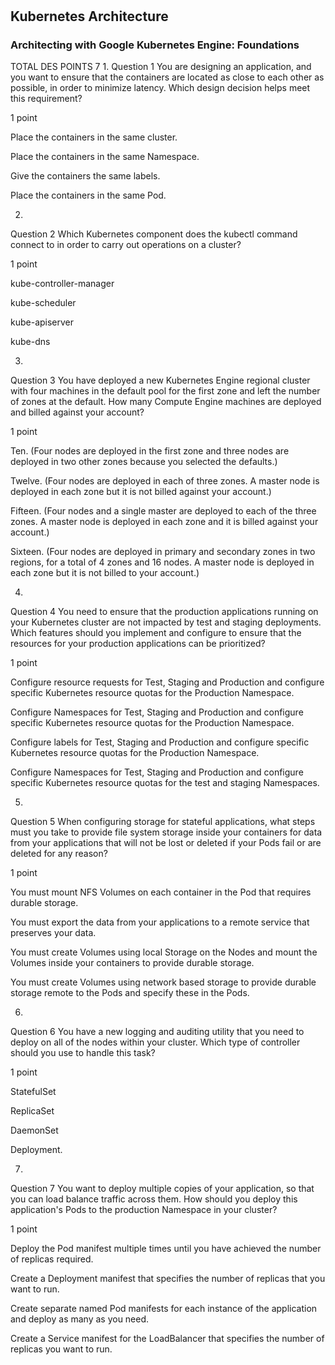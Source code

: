 #

## Kubernetes Architecture
### Architecting with Google Kubernetes Engine: Foundations

TOTAL DES POINTS 7
1.
Question 1
You are designing an application, and you want to ensure that the containers are located as close to each other as possible, in order to minimize latency. Which design decision helps meet this requirement?

1 point

Place the containers in the same cluster.


Place the containers in the same Namespace.


Give the containers the same labels.


Place the containers in the same Pod.

2.
Question 2
Which Kubernetes component does the kubectl command connect to in order to carry out operations on a cluster?

1 point

kube-controller-manager


kube-scheduler


kube-apiserver


kube-dns

3.
Question 3
You have deployed a new Kubernetes Engine regional cluster with four machines in the default pool for the first zone and left the number of zones at the default. How many Compute Engine machines are deployed and billed against your account?

1 point

Ten. (Four nodes are deployed in the first zone and three nodes are deployed in two other zones because you selected the defaults.)


Twelve. (Four nodes are deployed in each of three zones. A master node is deployed in each zone but it is not billed against your account.)


Fifteen. (Four nodes and a single master are deployed to each of the three zones. A master node is deployed in each zone and it is billed against your account.)


Sixteen. (Four nodes are deployed in primary and secondary zones in two regions, for a total of 4 zones and 16 nodes. A master node is deployed in each zone but it is not billed to your account.)

4.
Question 4
You need to ensure that the production applications running on your Kubernetes cluster are not impacted by test and staging deployments. Which features should you implement and configure to ensure that the resources for your production applications can be prioritized?

1 point

Configure resource requests for Test, Staging and Production and configure specific Kubernetes resource quotas for the Production Namespace.


Configure Namespaces for Test, Staging and Production and configure specific Kubernetes resource quotas for the Production Namespace.


Configure labels for Test, Staging and Production and configure specific Kubernetes resource quotas for the Production Namespace.


Configure Namespaces for Test, Staging and Production and configure specific Kubernetes resource quotas for the test and staging Namespaces.

5.
Question 5
When configuring storage for stateful applications, what steps must you take to provide file system storage inside your containers for data from your applications that will not be lost or deleted if your Pods fail or are deleted for any reason?

1 point

You must mount NFS Volumes on each container in the Pod that requires durable storage.


You must export the data from your applications to a remote service that preserves your data.


You must create Volumes using local Storage on the Nodes and mount the Volumes inside your containers to provide durable storage.


You must create Volumes using network based storage to provide durable storage remote to the Pods and specify these in the Pods.

6.
Question 6
You have a new logging and auditing utility that you need to deploy on all of the nodes within your cluster. Which type of controller should you use to handle this task?

1 point

StatefulSet


ReplicaSet


DaemonSet


Deployment.

7.
Question 7
You want to deploy multiple copies of your application, so that you can load balance traffic across them. How should you deploy this application's Pods to the production Namespace in your cluster?

1 point

Deploy the Pod manifest multiple times until you have achieved the number of replicas required.


Create a Deployment manifest that specifies the number of replicas that you want to run.


Create separate named Pod manifests for each instance of the application and deploy as many as you need.


Create a Service manifest for the LoadBalancer that specifies the number of replicas you want to run.

